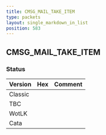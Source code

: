 ```yaml
---
title: CMSG_MAIL_TAKE_ITEM
type: packets
layout: single_markdown_in_list
position: 583
---
```


## CMSG_MAIL_TAKE_ITEM

### Status

Version | Hex | Comment
---------- | ---------- | ---------- 
Classic |  |  
TBC |  |  
WotLK |  |  
Cata |  |  
